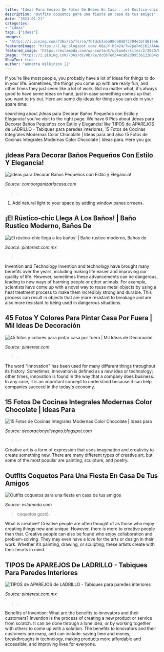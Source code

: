 ```yaml
---
title: "Ideas Para Sesion De Fotos De Bebes En Casa : ¡el Rústico-chic Llega A Los Baños!"
description: "Outfits coquetos para una fiesta en casa de tus amigos"
date: "2023-01-21"
categories:
- "ideas"
tags: ["ideas"]
images:
- "https://i.pinimg.com/736x/7b/fd/cb/7bfdcb2aba98bb8d8f3704e3bfd615e6.jpg"
featuredImage: "https://1.bp.blogspot.com/-KQaJY-bS424/Tw7paFmCjKI/AAAAAAAAGuk/X8V3nArSc6Y/s1600/cocina+chocolateErnestoMeda2.jpg"
featured_image: "https://eslamoda.com/wp-content/uploads/sites/2/2020/03/outfits-fiesta-casa-11.jpg"
image: "https://i.pinimg.com/736x/dc/0b/7e/dc0b7ed344cab2d09536122804cab48b.jpg"
ShowToc: true
author: "Annetta Wilkinson II"
---
```



If you're like most people, you probably have a lot of ideas for things to do in your life. Sometimes, the things you come up with are really fun, and other times they just seem like a lot of work. But no matter what, it's always good to have some ideas on hand, just in case something comes up that you want to try out. Here are some diy ideas for things you can do in your spare time: 

	

		
searching about ¡Ideas para Decorar Baños Pequeños con Estilo y Elegancia! you've visit to the right page. We have 6 Pics about ¡Ideas para Decorar Baños Pequeños con Estilo y Elegancia! like TIPOS de APAREJOS de LADRILLO - Tabiques para paredes interiores, 15 Fotos de Cocinas Integrales Modernas Color Chocolate | Ideas para and also 15 Fotos de Cocinas Integrales Modernas Color Chocolate | Ideas para. Here you go:
		
    
## ¡Ideas Para Decorar Baños Pequeños Con Estilo Y Elegancia!

<img loading=lazy src="https://comoorganizarlacasa.com/wp-content/uploads/2017/09/ideas-para-decorar-banos-pequenos-16.jpg" onerror="this.onerror=null;this.src='https://tse2.mm.bing.net/th?id=OIP.xR3JLqVv0mSD__9_GElvQgHaJ4&amp;pid=15.1';" alt="¡Ideas para Decorar Baños Pequeños con Estilo y Elegancia!">

_Source: comoorganizarlacasa.com_

>. 

	

1. Add natural light to your space by adding window panes orreens.

    
## ¡El Rústico-chic Llega A Los Baños! | Baño Rustico Moderno, Baños De

<img loading=lazy src="https://i.pinimg.com/736x/dc/0b/7e/dc0b7ed344cab2d09536122804cab48b.jpg" onerror="this.onerror=null;this.src='https://tse3.mm.bing.net/th?id=OIP.yFrWuixsES_51YUjdHf7NAAAAA&amp;pid=15.1';" alt="¡El rústico-chic llega a los baños! | Baño rustico moderno, Baños de">

_Source: pinterest.com.mx_

>. 

	

Invention and Technology
Invention and technology have brought many benefits over the years, including making life easier and improving our quality of life. However, sometimes these advancements can be dangerous, leading to new ways of harming people or other animals. For example, scientists have come up with a novel way to reuse metal objects by using a heat treatment process to make them incredibly strong and durable. This process can result in objects that are more resistant to breakage and are also more resistant to being used in dangerous situations.

    
## 45 Fotos Y Colores Para Pintar Casa Por Fuera | Mil Ideas De Decoración

<img loading=lazy src="https://i.pinimg.com/736x/54/b0/6b/54b06b6fedb5e2ecd902c10d137b8bd9.jpg" onerror="this.onerror=null;this.src='https://tse4.mm.bing.net/th?id=OIP.jK3h6y1zZ3weHThp5X0VFwHaIY&amp;pid=15.1';" alt="45 fotos y colores para pintar casa por fuera | Mil Ideas de Decoración">

_Source: pinterest.com_

>. 

	

The word "innovation" has been used for many different things throughout its history. Sometimes, innovation is defined as a new idea or technology; other times, innovation is found in the way that a company does business. In any case, it is an important concept to understand because it can help companies succeed in the today's economy.

    
## 15 Fotos De Cocinas Integrales Modernas Color Chocolate | Ideas Para

<img loading=lazy src="https://1.bp.blogspot.com/-KQaJY-bS424/Tw7paFmCjKI/AAAAAAAAGuk/X8V3nArSc6Y/s1600/cocina+chocolateErnestoMeda2.jpg" onerror="this.onerror=null;this.src='https://tse4.mm.bing.net/th?id=OIP.8d4UzRG32arSvjnQFm3jkgHaEi&amp;pid=15.1';" alt="15 Fotos de Cocinas Integrales Modernas Color Chocolate | Ideas para">

_Source: decoracionydisegno.blogspot.com_

>. 

	

Creative art is a form of expression that uses imagination and creativity to create something new. There are many different types of creative art, but some of the most popular are painting, sculpture, and poetry.

    
## Outfits Coquetos Para Una Fiesta En Casa De Tus Amigos

<img loading=lazy src="https://eslamoda.com/wp-content/uploads/sites/2/2020/03/outfits-fiesta-casa-11.jpg" onerror="this.onerror=null;this.src='https://tse3.mm.bing.net/th?id=OIP.AjPV49JTwW8fWGRrMt50YAHaLG&amp;pid=15.1';" alt="Outfits coquetos para una fiesta en casa de tus amigos">

_Source: eslamoda.com_

>coquetos gustó. 

	

What is creative?
Creative people are often thought of as those who enjoy creating things new and unique. However, there is more to creative people than that. Creative people can also be found who enjoy collaboration and problem-solving. They may even have a love for the arts or design in their work. Whether it’s painting, drawing, or sculpting, these artists create with their hearts in mind.

    
## TIPOS De APAREJOS De LADRILLO - Tabiques Para Paredes Interiores

<img loading=lazy src="https://i.pinimg.com/736x/7b/fd/cb/7bfdcb2aba98bb8d8f3704e3bfd615e6.jpg" onerror="this.onerror=null;this.src='https://tse4.mm.bing.net/th?id=OIP.ozb_CP6DYLVxIKp39lb_5wHaHa&amp;pid=15.1';" alt="TIPOS de APAREJOS de LADRILLO - Tabiques para paredes interiores">

_Source: pinterest.com.mx_

>. 

	

Benefits of Invention: What are the benefits to innovators and their customers?
Invention is the process of creating a new product or service from scratch. It can be done through a lone idea, or by working together with others to come up with a solution. The benefits to innovators and their customers are many, and can include: saving time and money, breakthroughs in technology, making products more affordable and accessible, and improving lives for everyone.

